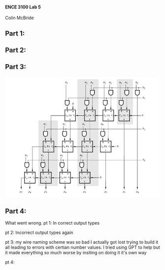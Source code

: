 
#### ENCE 3100 Lab 5
Colin McBride
  
## Part 1:  
## Part 2: 
## Part 3:
![IMG](img/multiply.PNG)
## Part 4: 


What went wrong. 
pt 1: In correct output types 

pt 2: Incorrect output types again

pt 3: my wire naming scheme was so bad I actually got lost trying to build it all leading to errors with certian number values. I tried using GPT to help but it made everything so much worse by insiting on doing it it's own way 

pt 4: 
